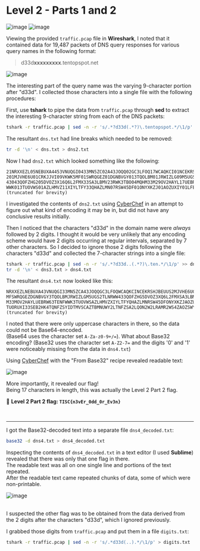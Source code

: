 # Level 2 - Parts 1 and 2

![image](https://user-images.githubusercontent.com/82754379/139622184-2c5a46b3-5704-4943-80a6-b1217fa1e746.png)
![image](https://user-images.githubusercontent.com/82754379/139627876-19431090-dff4-46c9-a286-fb7291b39771.png)

Viewing the provided `traffic.pcap` file in **Wireshark**, I noted that it contained data for 19,487 packets of DNS query responses for various query names in the following format:<br>
> d33d**xxxxxxxxx**.tentopspot.net

![image](https://user-images.githubusercontent.com/82754379/139656227-75c722ba-2e62-42ac-85b6-4dff1c31797e.png)

The interesting part of the query name was the varying 9-character portion after "d33d".
I collected those characters into a single file with the following procedures:

First, use **tshark** to pipe the data from `traffic.pcap` through **sed** to extract the interesting 9-character string from each of the DNS packets:
```bash
tshark -r traffic.pcap | sed -n -r 's/.*?d33d(.*?)\.tentopspot.*/\1/p' >> dns.txt
```

The resultant `dns.txt` had line breaks which needed to be removed:
```bash
tr -d '\n' < dns.txt > dns2.txt
```

Now I had `dns2.txt` which looked something like the following:
```
21NRXXEZL05NEBUXA4453VNUQGI0433MN5ZC02A43JOQQ02GC3LFOQ17WCAQKCI01NCEKRSH01JBEUUS
201MJVHE6U01CRKJJVI09VKWK5MF01SWRQGEZ01DGNBVGY013TQOLBM01JRWIZLG09M5UGS2T17LNRWW
43043QOFZHG205DVOZ3X16Q6L2FMX33SA3LBMV23RWK3TBO04MQHM33M29OV2HAYL17UEBRW6305TENF
WWK013TUOVWS01AZLHMVZ11XIYLTFY33QHAZLMN07RSW45DF01ONYXKZJ01AOZUXIY01LFEBYG6204TU
(truncated for brevity)
```

I investigated the contents of `dns2.txt` using [CyberChef](https://gchq.github.io/CyberChef/) in an attempt to figure out what kind of encoding it may be in, but did not have any conclusive results initially.

Then I noticed that the characters "d33d" in the domain name were _always_ followed by 2 digits. I thought it would be very unlikely that any encoding scheme would have 2 digits occurring at regular intervals, separated by 7 other characters. So I decided to ignore those 2 digits following the characters "d33d" and collected the 7-character strings into a single file:
```bash
tshark -r traffic.pcap | sed -n -r 's/.*?d33d..(.*?)\.ten.*/\1/p' >> dns3.txt
tr -d '\n' < dns3.txt > dns4.txt
```

The resultant `dns4.txt` now looked like this:
```
NRXXEZLNEBUXA43VNUQGI33MN5ZCA43JOQQGC3LFOQWCAQKCINCEKRSHJBEUUS2MJVHE6UCRKJJVIVKWK5
MFSWRQGEZDGNBVGY3TQOLBMJRWIZLGM5UGS2TLNRWW433QOFZHG5DVOZ3XQ6L2FMXSA3LBMVRWK3TBOMQH
M33MOV2HAYLUEBRW63TENFWWK3TUOVWSAZLHMVZXIYLTFYQHAZLMNRSW45DFONYXKZJAOZUXIYLFEBYG64
TUORUXI33SEB2HK4TQNFZSYIDTMVSCAZTBMNUWY2LTNFZSA2LQON2W2LRAMR2WS4ZAOZSWYIDJNZ2GK4TE
(truncated for brevity)
```

I noted that there were only uppercase characters in there, so the data could not be Base64-encoded.<br>
(Base64 uses the character set `A-Za-z0-9+/=`).
What about Base32 encoding? (Base32 uses the character set `A-Z2-7=` and the digits '0' and '1' were noticeably missing from the data in `dns4.txt`)

Using [CyberChef](https://gchq.github.io/CyberChef/#recipe=From_Base32('A-Z2-7%3D',true)&input=TlJYWEVaTE5FQlVYQTQzVk5VUUdJMDQzM01ONVpDMDJBNDNKT1FRMDJHQzNMRk9RMTdXQ0FRS0NJMDFOQ0VLUlNIMDFKQkVVVVMyMDFNSlZIRTZVMDFDUktKSlZJMDlWS1dLNU1GMDFTV1JRR0VaMDFER05CVkdZMDEzVFFPTEJNMDFKUldJWkxHMDlNNVVHUzJU) with the "From Base32" recipe revealed readable text:

![image](https://user-images.githubusercontent.com/82754379/139676359-ba09f563-0e50-4f47-9fbf-b224ae55c96c.png)


More importantly, it revealed our flag! <br>
Being 17 characters in length, this was actually the Level 2 Part 2 flag.


🚩 **Level 2 Part 2 flag: `TISC{n3vEr_0dd_0r_Ev3n}`**

<br>

---

I got the Base32-decoded text into a separate file `dns4_decoded.txt`:
```bash
base32 -d dns4.txt > dns4_decoded.txt
```

Inspecting the contents of `dns4_decoded.txt` in a text editor (I used **Sublime**) revealed that there was only that one flag in there.<br>
The readable text was all on one single line and portions of the text repeated.<br>
After the readable text came repeated chunks of data, some of which were non-printable. <br>

![image](https://user-images.githubusercontent.com/82754379/139680592-907a5cf3-94de-49e4-91ee-3afd79505c12.png)

<br>
I suspected the other flag was to be obtained from the data derived from the 2 digits after the characters "d33d", which I ignored previously.

I grabbed those digits from `traffic.pcap` and put them in a file `digits.txt`:
```bash
tshark -r traffic.pcap | sed -n -r 's/.*d33d(..).*/\1/p' > digits.txt
```




